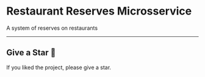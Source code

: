 # Restaurant Reserves Microsservice

A system of reserves on restaurants

---
## Give a Star 🌟
If you liked the project, please give a star.